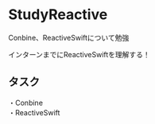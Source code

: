 # StudyReactive
Conbine、ReactiveSwiftについて勉強

インターンまでにReactiveSwiftを理解する！

## タスク
・Conbine  
・ReactiveSwift
